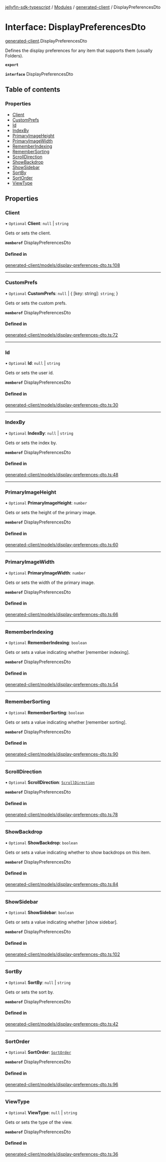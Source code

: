 [jellyfin-sdk-typescript](../README.md) / [Modules](../modules.md) / [generated-client](../modules/generated_client.md) / DisplayPreferencesDto

# Interface: DisplayPreferencesDto

[generated-client](../modules/generated_client.md).DisplayPreferencesDto

Defines the display preferences for any item that supports them (usually Folders).

**`export`**

**`interface`** DisplayPreferencesDto

## Table of contents

### Properties

- [Client](generated_client.DisplayPreferencesDto.md#client)
- [CustomPrefs](generated_client.DisplayPreferencesDto.md#customprefs)
- [Id](generated_client.DisplayPreferencesDto.md#id)
- [IndexBy](generated_client.DisplayPreferencesDto.md#indexby)
- [PrimaryImageHeight](generated_client.DisplayPreferencesDto.md#primaryimageheight)
- [PrimaryImageWidth](generated_client.DisplayPreferencesDto.md#primaryimagewidth)
- [RememberIndexing](generated_client.DisplayPreferencesDto.md#rememberindexing)
- [RememberSorting](generated_client.DisplayPreferencesDto.md#remembersorting)
- [ScrollDirection](generated_client.DisplayPreferencesDto.md#scrolldirection)
- [ShowBackdrop](generated_client.DisplayPreferencesDto.md#showbackdrop)
- [ShowSidebar](generated_client.DisplayPreferencesDto.md#showsidebar)
- [SortBy](generated_client.DisplayPreferencesDto.md#sortby)
- [SortOrder](generated_client.DisplayPreferencesDto.md#sortorder)
- [ViewType](generated_client.DisplayPreferencesDto.md#viewtype)

## Properties

### Client

• `Optional` **Client**: ``null`` \| `string`

Gets or sets the client.

**`memberof`** DisplayPreferencesDto

#### Defined in

[generated-client/models/display-preferences-dto.ts:108](https://github.com/thornbill/jellyfin-sdk-typescript/blob/644c849/src/generated-client/models/display-preferences-dto.ts#L108)

___

### CustomPrefs

• `Optional` **CustomPrefs**: ``null`` \| { [key: string]: `string`;  }

Gets or sets the custom prefs.

**`memberof`** DisplayPreferencesDto

#### Defined in

[generated-client/models/display-preferences-dto.ts:72](https://github.com/thornbill/jellyfin-sdk-typescript/blob/644c849/src/generated-client/models/display-preferences-dto.ts#L72)

___

### Id

• `Optional` **Id**: ``null`` \| `string`

Gets or sets the user id.

**`memberof`** DisplayPreferencesDto

#### Defined in

[generated-client/models/display-preferences-dto.ts:30](https://github.com/thornbill/jellyfin-sdk-typescript/blob/644c849/src/generated-client/models/display-preferences-dto.ts#L30)

___

### IndexBy

• `Optional` **IndexBy**: ``null`` \| `string`

Gets or sets the index by.

**`memberof`** DisplayPreferencesDto

#### Defined in

[generated-client/models/display-preferences-dto.ts:48](https://github.com/thornbill/jellyfin-sdk-typescript/blob/644c849/src/generated-client/models/display-preferences-dto.ts#L48)

___

### PrimaryImageHeight

• `Optional` **PrimaryImageHeight**: `number`

Gets or sets the height of the primary image.

**`memberof`** DisplayPreferencesDto

#### Defined in

[generated-client/models/display-preferences-dto.ts:60](https://github.com/thornbill/jellyfin-sdk-typescript/blob/644c849/src/generated-client/models/display-preferences-dto.ts#L60)

___

### PrimaryImageWidth

• `Optional` **PrimaryImageWidth**: `number`

Gets or sets the width of the primary image.

**`memberof`** DisplayPreferencesDto

#### Defined in

[generated-client/models/display-preferences-dto.ts:66](https://github.com/thornbill/jellyfin-sdk-typescript/blob/644c849/src/generated-client/models/display-preferences-dto.ts#L66)

___

### RememberIndexing

• `Optional` **RememberIndexing**: `boolean`

Gets or sets a value indicating whether [remember indexing].

**`memberof`** DisplayPreferencesDto

#### Defined in

[generated-client/models/display-preferences-dto.ts:54](https://github.com/thornbill/jellyfin-sdk-typescript/blob/644c849/src/generated-client/models/display-preferences-dto.ts#L54)

___

### RememberSorting

• `Optional` **RememberSorting**: `boolean`

Gets or sets a value indicating whether [remember sorting].

**`memberof`** DisplayPreferencesDto

#### Defined in

[generated-client/models/display-preferences-dto.ts:90](https://github.com/thornbill/jellyfin-sdk-typescript/blob/644c849/src/generated-client/models/display-preferences-dto.ts#L90)

___

### ScrollDirection

• `Optional` **ScrollDirection**: [`ScrollDirection`](../enums/generated_client.ScrollDirection.md)

**`memberof`** DisplayPreferencesDto

#### Defined in

[generated-client/models/display-preferences-dto.ts:78](https://github.com/thornbill/jellyfin-sdk-typescript/blob/644c849/src/generated-client/models/display-preferences-dto.ts#L78)

___

### ShowBackdrop

• `Optional` **ShowBackdrop**: `boolean`

Gets or sets a value indicating whether to show backdrops on this item.

**`memberof`** DisplayPreferencesDto

#### Defined in

[generated-client/models/display-preferences-dto.ts:84](https://github.com/thornbill/jellyfin-sdk-typescript/blob/644c849/src/generated-client/models/display-preferences-dto.ts#L84)

___

### ShowSidebar

• `Optional` **ShowSidebar**: `boolean`

Gets or sets a value indicating whether [show sidebar].

**`memberof`** DisplayPreferencesDto

#### Defined in

[generated-client/models/display-preferences-dto.ts:102](https://github.com/thornbill/jellyfin-sdk-typescript/blob/644c849/src/generated-client/models/display-preferences-dto.ts#L102)

___

### SortBy

• `Optional` **SortBy**: ``null`` \| `string`

Gets or sets the sort by.

**`memberof`** DisplayPreferencesDto

#### Defined in

[generated-client/models/display-preferences-dto.ts:42](https://github.com/thornbill/jellyfin-sdk-typescript/blob/644c849/src/generated-client/models/display-preferences-dto.ts#L42)

___

### SortOrder

• `Optional` **SortOrder**: [`SortOrder`](../enums/generated_client.SortOrder.md)

**`memberof`** DisplayPreferencesDto

#### Defined in

[generated-client/models/display-preferences-dto.ts:96](https://github.com/thornbill/jellyfin-sdk-typescript/blob/644c849/src/generated-client/models/display-preferences-dto.ts#L96)

___

### ViewType

• `Optional` **ViewType**: ``null`` \| `string`

Gets or sets the type of the view.

**`memberof`** DisplayPreferencesDto

#### Defined in

[generated-client/models/display-preferences-dto.ts:36](https://github.com/thornbill/jellyfin-sdk-typescript/blob/644c849/src/generated-client/models/display-preferences-dto.ts#L36)
